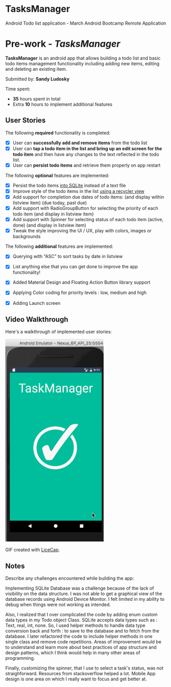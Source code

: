 # TasksManager
 Android Todo list application - March Android Bootcamp Remote Application 
 
 # Pre-work - *TasksManager*

**TasksManager** is an android app that allows building a todo list and basic todo items management functionality including adding new items, editing and deleting an existing item.

Submitted by: **Sandy Ludosky**

Time spent: 
+ **35** hours spent in total
+ Extra **10** hours to implement additional features

## User Stories

The following **required** functionality is completed:

* [x] User can **successfully add and remove items** from the todo list
* [x] User can **tap a todo item in the list and bring up an edit screen for the todo item** and then have any changes to the text reflected in the todo list.
* [x] User can **persist todo items** and retrieve them properly on app restart

The following **optional** features are implemented:

* [x] Persist the todo items [into SQLite](http://guides.codepath.com/android/Persisting-Data-to-the-Device#sqlite) instead of a text file
* [x] Improve style of the todo items in the list [using a recycler view](https://guides.codepath.com/android/using-the-recyclerview)
* [x] Add support for completion due dates of todo items:  (and display within listview item) (due today, past due)
* [x] Add support with RadioGroupButton for selecting the priority of each todo item (and display in listview item)
* [x] Add support with Spinner for selecting status of each todo item (active, done) (and display in listview item)
* [x] Tweak the style improving the UI / UX, play with colors, images or backgrounds

The following **additional** features are implemented:

* [x] Querying with “ASC” to sort tasks by date in listview
* [x] List anything else that you can get done to improve the app functionality!
* [x] Added Material Design and Floating Action Button library support
* [x] Applying Color coding for priority levels : low, medium and high
* [x] Adding Launch screen


## Video Walkthrough 

Here's a walkthrough of implemented user stories:

<img src='taskManager.gif' title='Video Walkthrough' width='' alt='Video Walkthrough' />

GIF created with [LiceCap](http://www.cockos.com/licecap/).

## Notes

Describe any challenges encountered while building the app:

Implementing SQLite Database was a challenge because of the lack of visibility on the data structure. I was not able to get a graphical view of the database records using Android Device Monitor. I felt limited in my ability to debug when things were not working as intended.

Also, I realized that I over complicated the code by adding enum custom data types in my Todo object Class. SQLite accepts data types such as : Text, real, int, none. So, I used helper methods to handle data type conversion back and forth : to save to the database and to fetch from the database. I later refactored the code to include helper methods in one single class and remove code repetitions.
Areas of improvement would be to understand and learn more about best practices of app structure and design patterns, which I think would help in many other areas of programming.

Finally, customizing the spinner, that I use to select a task's status, was not straighforward. Resources from stackoverflow helped a lot. Mobile App design is one area on which I really want to focus and get better at.

